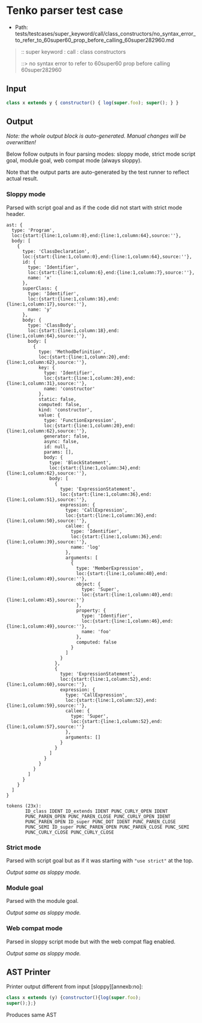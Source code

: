 # Tenko parser test case

- Path: tests/testcases/super_keyword/call/class_constructors/no_syntax_error_to_refer_to_60super60_prop_before_calling_60super282960.md

> :: super keyword : call : class constructors
>
> ::> no syntax error to refer to 60super60 prop before calling 60super282960

## Input

`````js
class x extends y { constructor() { log(super.foo); super(); } }
`````

## Output

_Note: the whole output block is auto-generated. Manual changes will be overwritten!_

Below follow outputs in four parsing modes: sloppy mode, strict mode script goal, module goal, web compat mode (always sloppy).

Note that the output parts are auto-generated by the test runner to reflect actual result.

### Sloppy mode

Parsed with script goal and as if the code did not start with strict mode header.

`````
ast: {
  type: 'Program',
  loc:{start:{line:1,column:0},end:{line:1,column:64},source:''},
  body: [
    {
      type: 'ClassDeclaration',
      loc:{start:{line:1,column:0},end:{line:1,column:64},source:''},
      id: {
        type: 'Identifier',
        loc:{start:{line:1,column:6},end:{line:1,column:7},source:''},
        name: 'x'
      },
      superClass: {
        type: 'Identifier',
        loc:{start:{line:1,column:16},end:{line:1,column:17},source:''},
        name: 'y'
      },
      body: {
        type: 'ClassBody',
        loc:{start:{line:1,column:18},end:{line:1,column:64},source:''},
        body: [
          {
            type: 'MethodDefinition',
            loc:{start:{line:1,column:20},end:{line:1,column:62},source:''},
            key: {
              type: 'Identifier',
              loc:{start:{line:1,column:20},end:{line:1,column:31},source:''},
              name: 'constructor'
            },
            static: false,
            computed: false,
            kind: 'constructor',
            value: {
              type: 'FunctionExpression',
              loc:{start:{line:1,column:20},end:{line:1,column:62},source:''},
              generator: false,
              async: false,
              id: null,
              params: [],
              body: {
                type: 'BlockStatement',
                loc:{start:{line:1,column:34},end:{line:1,column:62},source:''},
                body: [
                  {
                    type: 'ExpressionStatement',
                    loc:{start:{line:1,column:36},end:{line:1,column:51},source:''},
                    expression: {
                      type: 'CallExpression',
                      loc:{start:{line:1,column:36},end:{line:1,column:50},source:''},
                      callee: {
                        type: 'Identifier',
                        loc:{start:{line:1,column:36},end:{line:1,column:39},source:''},
                        name: 'log'
                      },
                      arguments: [
                        {
                          type: 'MemberExpression',
                          loc:{start:{line:1,column:40},end:{line:1,column:49},source:''},
                          object: {
                            type: 'Super',
                            loc:{start:{line:1,column:40},end:{line:1,column:45},source:''}
                          },
                          property: {
                            type: 'Identifier',
                            loc:{start:{line:1,column:46},end:{line:1,column:49},source:''},
                            name: 'foo'
                          },
                          computed: false
                        }
                      ]
                    }
                  },
                  {
                    type: 'ExpressionStatement',
                    loc:{start:{line:1,column:52},end:{line:1,column:60},source:''},
                    expression: {
                      type: 'CallExpression',
                      loc:{start:{line:1,column:52},end:{line:1,column:59},source:''},
                      callee: {
                        type: 'Super',
                        loc:{start:{line:1,column:52},end:{line:1,column:57},source:''}
                      },
                      arguments: []
                    }
                  }
                ]
              }
            }
          }
        ]
      }
    }
  ]
}

tokens (23x):
       ID_class IDENT ID_extends IDENT PUNC_CURLY_OPEN IDENT
       PUNC_PAREN_OPEN PUNC_PAREN_CLOSE PUNC_CURLY_OPEN IDENT
       PUNC_PAREN_OPEN ID_super PUNC_DOT IDENT PUNC_PAREN_CLOSE
       PUNC_SEMI ID_super PUNC_PAREN_OPEN PUNC_PAREN_CLOSE PUNC_SEMI
       PUNC_CURLY_CLOSE PUNC_CURLY_CLOSE
`````

### Strict mode

Parsed with script goal but as if it was starting with `"use strict"` at the top.

_Output same as sloppy mode._

### Module goal

Parsed with the module goal.

_Output same as sloppy mode._

### Web compat mode

Parsed in sloppy script mode but with the web compat flag enabled.

_Output same as sloppy mode._

## AST Printer

Printer output different from input [sloppy][annexb:no]:

````js
class x extends (y) {constructor(){log(super.foo);
super();};}
````

Produces same AST
